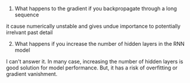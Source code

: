1. What happens to the gradient if you backpropagate through a long sequence

it cause numerically unstable and gives undue importance to potentially irrelvant past detail

2. What happens if you increase the number of hidden layers in the RNN model

I can't answer it. In many case, increasing the number of hidden layers is good solution for model performance.
But, it has a risk of overfitting or gradient vanishment.
